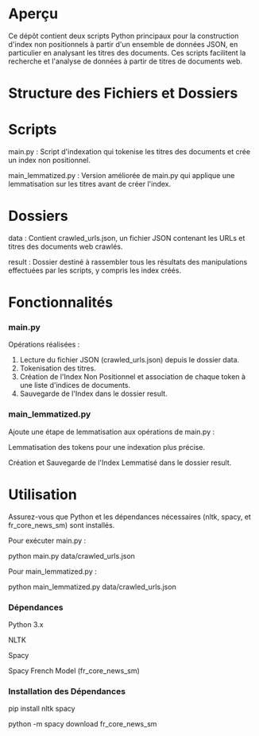 # Aperçu

Ce dépôt contient deux scripts Python principaux pour la construction d'index non positionnels à partir d'un ensemble de données JSON, en particulier en analysant les titres des documents. Ces scripts facilitent la recherche et l'analyse de données à partir de titres de documents web.

# Structure des Fichiers et Dossiers

# Scripts

main.py : Script d'indexation qui tokenise les titres des documents et crée un index non positionnel.

main_lemmatized.py : Version améliorée de main.py qui applique une lemmatisation sur les titres avant de créer l'index.

# Dossiers

data : Contient crawled_urls.json, un fichier JSON contenant les URLs et titres des documents web crawlés.

result : Dossier destiné à rassembler tous les résultats des manipulations effectuées par les scripts, y compris les index créés.

# Fonctionnalités

### main.py

Opérations réalisées :

1. Lecture du fichier JSON (crawled_urls.json) depuis le dossier data.
2. Tokenisation des titres.
3. Création de l'Index Non Positionnel et association de chaque token à une liste d'indices de documents.
4. Sauvegarde de l'Index dans le dossier result.

### main_lemmatized.py

Ajoute une étape de lemmatisation aux opérations de main.py :

Lemmatisation des tokens pour une indexation plus précise.

Création et Sauvegarde de l'Index Lemmatisé dans le dossier result.

# Utilisation

Assurez-vous que Python et les dépendances nécessaires (nltk, spacy, et fr_core_news_sm) sont installés.

Pour exécuter main.py :

python main.py data/crawled_urls.json

Pour main_lemmatized.py :

python main_lemmatized.py data/crawled_urls.json

### Dépendances

Python 3.x

NLTK

Spacy

Spacy French Model (fr_core_news_sm)

### Installation des Dépendances

pip install nltk spacy

python -m spacy download fr_core_news_sm